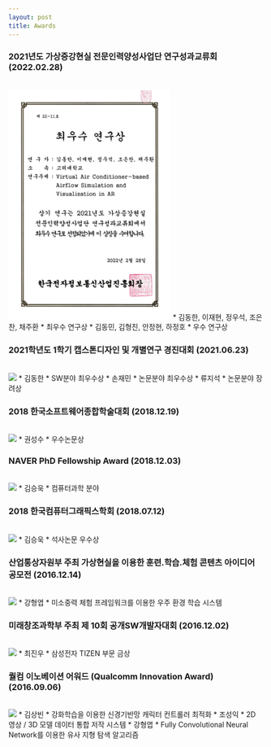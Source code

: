 ```yaml
---
layout: post
title: Awards
---
```


### 2021년도 가상증강현실 전문인력양성사업단 연구성과교류회 (2022.02.28)
<br>
<img src="/awards/20220228.png" width="320">
* 김동한, 이재현, 정우석, 조은찬, 채주환
  * 최우수 연구상
* 김동민, 김형진, 안정현, 하정호
  * 우수 연구상

<br>

### 2021학년도 1학기 캡스톤디자인 및 개별연구 경진대회 (2021.06.23)
<br>
<img src="/awards/20210623.jpg" width="320">
* 김동한
  * SW분야 최우수상
* 손재민
  * 논문분야 최우수상
* 류지석
  * 논문분야 장려상

<br>

### 2018 한국소프트웨어종합학술대회 (2018.12.19)
<br>
<img src="/awards/20181219.jpg" width="320">
* 권성수
  * 우수논문상

<br>

### NAVER PhD Fellowship Award (2018.12.03)
<br>
<img src="/awards/20181203.jpg" width="320">
* 김승욱
  * 컴퓨터과학 분야

<br>

### 2018 한국컴퓨터그래픽스학회 (2018.07.12)
<br>
<img src="/awards/20180712.jpg" width="320">
* 김승욱
  * 석사논문 우수상

<br>

### 산업통상자원부 주최 가상현실을 이용한 훈련.학습.체험 콘텐츠 아이디어 공모전 (2016.12.14)
<br>
<img src="/awards/20161214.png" width="320">
* 강형엽
  * 미소중력 체험 프레임워크를 이용한 우주 환경 학습 시스템

<br>

### 미래창조과학부 주최 제 10회 공개SW개발자대회 (2016.12.02)
<br>
<img src="/awards/20161202.png" width="320">
* 최진우
  * 삼성전자 TIZEN 부문 금상

<br>

### 퀄컴 이노베이션 어워드 (Qualcomm Innovation Award) (2016.09.06)
<br>
<img src="/awards/20160906.png" width="320">
* 김상빈
  * 강화학습을 이용한 신경기반망 캐릭터 컨트롤러 최적화
* 조성익
  * 2D 영상 / 3D 모델 데이터 통합 저작 시스템
* 강형엽
  * Fully Convolutional Neural Network를 이용한 유사 지형 탐색 알고리즘

<br>